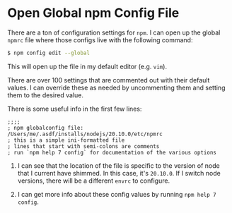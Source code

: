 # Open Global npm Config File

There are a ton of configuration settings for `npm`. I can open up the global
`npmrc` file where those configs live with the following command:

```bash
$ npm config edit --global
```

This will open up the file in my default editor (e.g. `vim`).

There are over 100 settings that are commented out with their default values. I
can override these as needed by uncommenting them and setting them to the
desired value.

There is some useful info in the first few lines:

```
;;;;
; npm globalconfig file: /Users/me/.asdf/installs/nodejs/20.10.0/etc/npmrc
; this is a simple ini-formatted file
; lines that start with semi-colons are comments
; run `npm help 7 config` for documentation of the various options
```

1. I can see that the location of the file is specific to the version of node
   that I current have shimmed. In this case, it's `20.10.0`. If I switch node
   versions, there will be a different `envrc` to configure.

2. I can get more info about these config values by running `npm help 7 config`.

